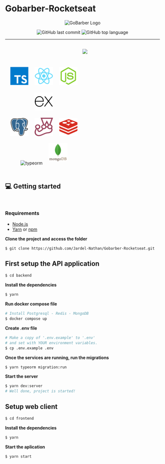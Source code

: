 # Gobarber-Rocketseat

<div align="center" >
<img align="center" src="https://gobarberjardev.s3.amazonaws.com/logo.png" alt="GoBarber Logo" width="500" />

![GitHub last commit](https://img.shields.io/github/last-commit/Jardel-Nathan/Gobarber-Rocketseat?color=green&style=flat-square)
![GitHub top language](https://img.shields.io/github/languages/top/Jardel-Nathan/Gobarber-Rocketseat?style=flat-square)
  
  
</div>

<hr/>
<br/>

<div style="display:flex">
<div style="width:50%" >
<p align="center">
<br><br>
 <img title="Typescript" src="https://raw.githubusercontent.com/devicons/devicon/master/icons/typescript/typescript-plain.svg" alt="typescript" width="60" height="60" style="padding:10px"/><img title="react" src="https://raw.githubusercontent.com/devicons/devicon/master/icons/react/react-original.svg" alt="react" width="60" height="60" style="padding:10px"/><img title="nodejs" src="https://raw.githubusercontent.com/devicons/devicon/master/icons/nodejs/nodejs-plain.svg" alt="nodejs" width="60" height="60" style="padding:10px"/><img title="express" src="https://raw.githubusercontent.com/devicons/devicon/master/icons/express/express-original.svg" alt="express" width="60" height="60" style="padding:10px"/><br/><img title="postgresql" src="https://raw.githubusercontent.com/devicons/devicon/master/icons/postgresql/postgresql-original.svg" alt="postgresql" width="60" height="60" style="padding:10px"/><img title="jest" src="https://raw.githubusercontent.com/devicons/devicon/master/icons/jest/jest-plain.svg" alt="jest" width="60" height="60" style="padding:10px"/><img title="redis" src="https://raw.githubusercontent.com/devicons/devicon/master/icons/redis/redis-plain.svg" alt="redis" width="60" height="60" style="padding:10px"/><img title="typeorm" src="https://avatars.githubusercontent.com/u/20165699?s=200&v=4" alt="typeorm" width="60" height="60" style="padding:10px"/><img title="mongodb" src="https://raw.githubusercontent.com/devicons/devicon/master/icons/mongodb/mongodb-original-wordmark.svg" alt="mongodb" width="60" height="60" style="padding:10px"/>
</p>
</div>
 <div style="width:50% ">
<img src="https://gobarberjardev.s3.amazonaws.com/Screenshot+2022-04-02+212609.png" style="width:100%" />
</div>

</div>
<div>

## 💻 Getting started



<br>

### Requirements
- [Node.js](https://nodejs.org/en/)
- [Yarn](https://classic.yarnpkg.com/) or [npm](https://www.npmjs.com/)



**Clone the project and access the folder**

```bash
$ git clone https://github.com/Jardel-Nathan/Gobarber-Rocketseat.git
```

## First setup the API application

```bash
$ cd backend
```

**Install the dependencies**
```bash
$ yarn
```

**Run docker compose file**
```bash
# Install Postgresql - Redis - MongoDB
$ docker compose up
```

**Create .env file**
```bash
# Make a copy of '.env.example' to '.env'
# and set with YOUR environment variables.
$ cp .env.example .env
```

**Once the services are running, run the migrations**
```bash
$ yarn typeorm migration:run
```

**Start the server**
```bash
$ yarn dev:server
# Well done, project is started!
```

## Setup web client

```bash
$ cd frontend
```

**Install the dependencies**
```bash
$ yarn
```

**Start the aplication**
```bash
$ yarn start
```


</div>